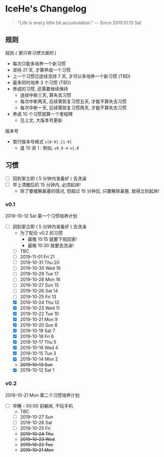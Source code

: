 # IceHe's Changelog

> "Life is every little bit accumulation." -- Since 2019.10.13 Sat

## 规则

规则 _( 暂只有习惯方面的 )_

- 每次只能多培养一个新习惯
- 坚持 21 天, 才算养成一个习惯
- 上一个习惯已连续坚持 7 天, 才可以多培养一个新习惯 (TBD)
- 最多同时培养 3 个习惯 (TBD)
- 养成的习惯, 还需要继续保持
    - 连续中断三天, 算失去习惯
    - 每次中断两天, 后续需恢复习惯五天, 才能不算失去习惯
    - 每次中断一天, 后续需恢复习惯两天, 才能不算失去习惯
- 养成 10 个习惯就算一个里程碑
    - 见上文, 大版本号更新

版本号

- 暂行版本号格式 `v[0-9].[1-9]`
    - 逢 10 进 1 : 例如, `v0.9` → `v1.0`

## 习惯

- [ ] 回到家立即 ( 5 分钟内准备好 ) 去洗澡
- [ ] 早上清醒后的 15 分钟内, 必须起床!
    - 除了要缓解鼻塞的情况, 但超过 15 分钟后, 只要解除鼻塞, 就得立刻起床!

### v0.1

2019-10-12 Sat 第一个习惯培养计划

- [ ] 回到家立即 ( 5 分钟内准备好 ) 去洗澡
    - 为了配合 v0.2 的习惯
        - 最晚 10:15 就要下班回家!
        - 最晚 10:30 就要去洗澡!
    - [ ] TBC
    - [ ] 2019-11-01 Fri 21
    - [ ] 2019-10-31 Thu 20
    - [ ] 2019-10-30 Wed 18
    - [ ] 2019-10-29 Tue 17
    - [ ] 2019-10-28 Mon 16
    - [ ] 2019-10-27 Sun 15
    - [ ] 2019-10-26 Sat 14
    - [ ] 2019-10-25 Fri 13
    - [x] 2019-10-24 Thu 12
    - [x] 2019-10-23 Wed 11
    - [x] 2019-10-22 Tue 10
    - [x] 2019-10-21 Mon 9
    - [x] 2019-10-20 Sun 8
    - [x] 2019-10-19 Sat 7
    - [x] 2019-10-18 Fri 6
    - [x] 2019-10-17 Thu 5
    - [x] 2019-10-16 Wed 4
    - [x] 2019-10-15 Tue 3
    - [x] 2019-10-14 Mon 2
    - ~~2019-10-13 Sun~~
    - [x] 2019-10-12 Sat 1

### v0.2

2019-10-21 Mon 第二个习惯培养计划

- [ ] 早睡 - 00:00 前躺床, 不玩手机
    - TBC
    - [ ] 2019-10-27 Sun
    - [ ] 2019-10-26 Sat
    - [ ] 2019-10-25 Fri
    - ~~2019-10-24 Thu~~
    - ~~2019-10-23 Wed~~
    - ~~2019-10-22 Tue~~
    - ~~2019-10-21 Mon~~
